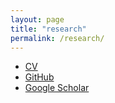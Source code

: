 ```yaml
---
layout: page
title: "research"
permalink: /research/
---
```



- [CV](https://docs.google.com/document/d/1N-vzVwCw-3WdotqBdcbFAiFn1MrqnInNmLCWaTXHSig/edit?usp=sharing)
- [GitHub](https://github.com/aedinger7)
- [Google Scholar](https://scholar.google.com/citations?user=8BwvWY4AAAAJ&hl=en)

